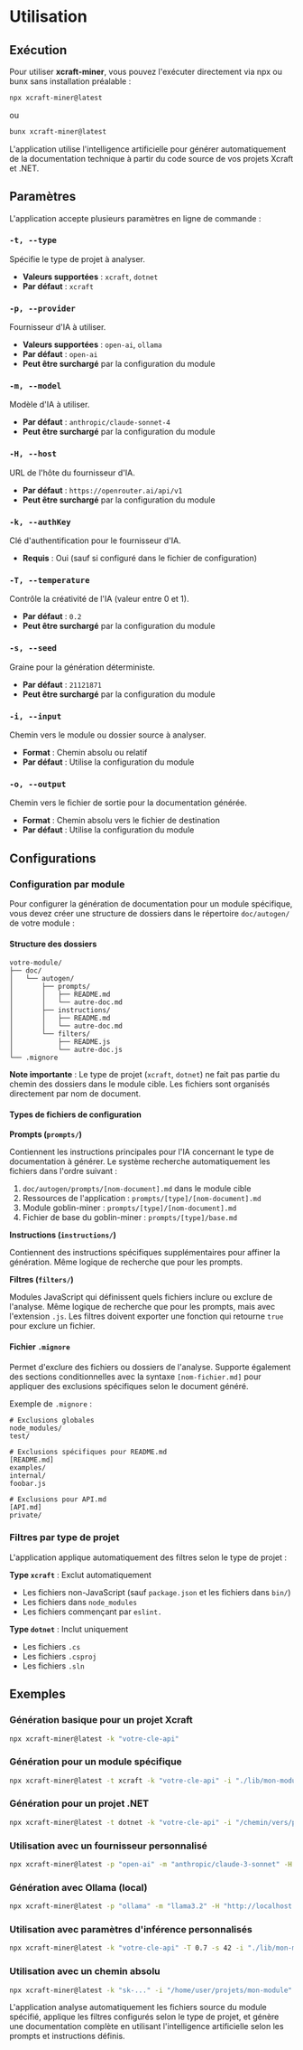# Utilisation

## Exécution

Pour utiliser **xcraft-miner**, vous pouvez l'exécuter directement via npx ou bunx sans installation préalable :

```bash
npx xcraft-miner@latest
```

ou

```bash
bunx xcraft-miner@latest
```

L'application utilise l'intelligence artificielle pour générer automatiquement de la documentation technique à partir du code source de vos projets Xcraft et .NET.

## Paramètres

L'application accepte plusieurs paramètres en ligne de commande :

### `-t, --type`

Spécifie le type de projet à analyser.

- **Valeurs supportées** : `xcraft`, `dotnet`
- **Par défaut** : `xcraft`

### `-p, --provider`

Fournisseur d'IA à utiliser.

- **Valeurs supportées** : `open-ai`, `ollama`
- **Par défaut** : `open-ai`
- **Peut être surchargé** par la configuration du module

### `-m, --model`

Modèle d'IA à utiliser.

- **Par défaut** : `anthropic/claude-sonnet-4`
- **Peut être surchargé** par la configuration du module

### `-H, --host`

URL de l'hôte du fournisseur d'IA.

- **Par défaut** : `https://openrouter.ai/api/v1`
- **Peut être surchargé** par la configuration du module

### `-k, --authKey`

Clé d'authentification pour le fournisseur d'IA.

- **Requis** : Oui (sauf si configuré dans le fichier de configuration)

### `-T, --temperature`

Contrôle la créativité de l'IA (valeur entre 0 et 1).

- **Par défaut** : `0.2`
- **Peut être surchargé** par la configuration du module

### `-s, --seed`

Graine pour la génération déterministe.

- **Par défaut** : `21121871`
- **Peut être surchargé** par la configuration du module

### `-i, --input`

Chemin vers le module ou dossier source à analyser.

- **Format** : Chemin absolu ou relatif
- **Par défaut** : Utilise la configuration du module

### `-o, --output`

Chemin vers le fichier de sortie pour la documentation générée.

- **Format** : Chemin absolu vers le fichier de destination
- **Par défaut** : Utilise la configuration du module

## Configurations

### Configuration par module

Pour configurer la génération de documentation pour un module spécifique, vous devez créer une structure de dossiers dans le répertoire `doc/autogen/` de votre module :

#### Structure des dossiers

```
votre-module/
├── doc/
│   └── autogen/
│       ├── prompts/
│       │   ├── README.md
│       │   └── autre-doc.md
│       ├── instructions/
│       │   ├── README.md
│       │   └── autre-doc.md
│       └── filters/
│           ├── README.js
│           └── autre-doc.js
└── .mignore
```

**Note importante** : Le type de projet (`xcraft`, `dotnet`) ne fait pas partie du chemin des dossiers dans le module cible. Les fichiers sont organisés directement par nom de document.

#### Types de fichiers de configuration

**Prompts (`prompts/`)**

Contiennent les instructions principales pour l'IA concernant le type de documentation à générer. Le système recherche automatiquement les fichiers dans l'ordre suivant :

1. `doc/autogen/prompts/[nom-document].md` dans le module cible
2. Ressources de l'application : `prompts/[type]/[nom-document].md`
3. Module goblin-miner : `prompts/[type]/[nom-document].md`
4. Fichier de base du goblin-miner : `prompts/[type]/base.md`

**Instructions (`instructions/`)**

Contiennent des instructions spécifiques supplémentaires pour affiner la génération. Même logique de recherche que pour les prompts.

**Filtres (`filters/`)**

Modules JavaScript qui définissent quels fichiers inclure ou exclure de l'analyse. Même logique de recherche que pour les prompts, mais avec l'extension `.js`. Les filtres doivent exporter une fonction qui retourne `true` pour exclure un fichier.

#### Fichier `.mignore`

Permet d'exclure des fichiers ou dossiers de l'analyse. Supporte également des sections conditionnelles avec la syntaxe `[nom-fichier.md]` pour appliquer des exclusions spécifiques selon le document généré.

Exemple de `.mignore` :

```
# Exclusions globales
node_modules/
test/

# Exclusions spécifiques pour README.md
[README.md]
examples/
internal/
foobar.js

# Exclusions pour API.md
[API.md]
private/
```

### Filtres par type de projet

L'application applique automatiquement des filtres selon le type de projet :

**Type `xcraft`** : Exclut automatiquement

- Les fichiers non-JavaScript (sauf `package.json` et les fichiers dans `bin/`)
- Les fichiers dans `node_modules`
- Les fichiers commençant par `eslint.`

**Type `dotnet`** : Inclut uniquement

- Les fichiers `.cs`
- Les fichiers `.csproj`
- Les fichiers `.sln`

## Exemples

### Génération basique pour un projet Xcraft

```bash
npx xcraft-miner@latest -k "votre-cle-api"
```

### Génération pour un module spécifique

```bash
npx xcraft-miner@latest -t xcraft -k "votre-cle-api" -i "./lib/mon-module" -o "./doc/README.md"
```

### Génération pour un projet .NET

```bash
npx xcraft-miner@latest -t dotnet -k "votre-cle-api" -i "/chemin/vers/projet" -o "/chemin/vers/documentation.md"
```

### Utilisation avec un fournisseur personnalisé

```bash
npx xcraft-miner@latest -p "open-ai" -m "anthropic/claude-3-sonnet" -H "https://api.anthropic.com" -k "votre-cle-api"
```

### Génération avec Ollama (local)

```bash
npx xcraft-miner@latest -p "ollama" -m "llama3.2" -H "http://localhost:11434/v1" -k "dummy"
```

### Utilisation avec paramètres d'inférence personnalisés

```bash
npx xcraft-miner@latest -k "votre-cle-api" -T 0.7 -s 42 -i "./lib/mon-module"
```

### Utilisation avec un chemin absolu

```bash
npx xcraft-miner@latest -k "sk-..." -i "/home/user/projets/mon-module" -o "/home/user/docs/README.md"
```

L'application analyse automatiquement les fichiers source du module spécifié, applique les filtres configurés selon le type de projet, et génère une documentation complète en utilisant l'intelligence artificielle selon les prompts et instructions définis.